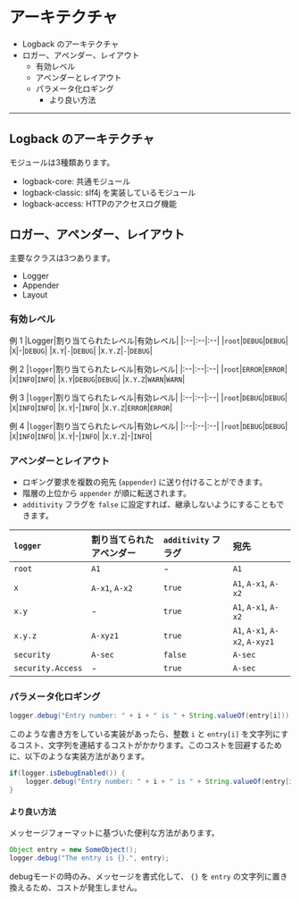 # アーキテクチャ

- Logback のアーキテクチャ
- ロガー、アペンダー、レイアウト
  - 有効レベル
  - アペンダーとレイアウト
  - パラメータ化ロギング
    - より良い方法

---

## Logback のアーキテクチャ

モジュールは3種類あります。

- logback-core: 共通モジュール
- logback-classic: slf4j を実装しているモジュール
- logback-access: HTTPのアクセスログ機能

## ロガー、アペンダー、レイアウト

主要なクラスは3つあります。

- Logger
- Appender
- Layout

### 有効レベル

例 1
|Logger|割り当てられたレベル|有効レベル|
|:--|:--|:--|
|`root`|`DEBUG`|`DEBUG`|
|`X`|-|`DEBUG`|
|`X.Y`|`-`|`DEBUG`|
|`X.Y.Z`|`-`|`DEBUG`|

例 2
|`logger`|割り当てられたレベル|有効レベル|
|:--|:--|:--|
|`root`|`ERROR`|`ERROR`|
|`X`|`INFO`|`INFO`|
|`X.Y`|`DEBUG`|`DEBUG`|
|`X.Y.Z`|`WARN`|`WARN`|

例 3
|`logger`|割り当てられたレベル|有効レベル|
|:--|:--|:--|
|`root`|`DEBUG`|`DEBUG`|
|`X`|`INFO`|`INFO`|
|`X.Y`|-|`INFO`|
|`X.Y.Z`|`ERROR`|`ERROR`|

例 4
|`logger`|割り当てられたレベル|有効レベル|
|:--|:--|:--|
|`root`|`DEBUG`|`DEBUG`|
|`X`|`INFO`|`INFO`|
|`X.Y`|-|`INFO`|
|`X.Y.Z`|-|`INFO`|

### アペンダーとレイアウト

- ロギング要求を複数の宛先 (`appender`) に送り付けることができます。
- 階層の上位から `appender` が順に転送されます。
- `additivity` フラグを `false` に設定すれば、継承しないようにすることもできます。

|`logger`|割り当てられたアペンダー|`additivity` フラグ|宛先|
|:--|:--|:--|:--|
|`root`|`A1`|-|`A1`|
|`x`|`A-x1`, `A-x2`|`true`|`A1`, `A-x1`, `A-x2`|
|`x.y`|-|`true`|`A1`, `A-x1`, `A-x2`|
|`x.y.z`|`A-xyz1`|`true`|`A1`, `A-x1`, `A-x2`, `A-xyz1`|
|`security`|`A-sec`|`false`|`A-sec`|
|`security.Access`|-|`true`|`A-sec`|

### パラメータ化ロギング

```java
logger.debug("Entry number: " + i + " is " + String.valueOf(entry[i]));
```

このような書き方をしている実装があったら、整数 `i` と `entry[i]` を文字列にするコスト、文字列を連結するコストがかかります。このコストを回避するために、以下のような実装方法があります。

```java
if(logger.isDebugEnabled()) {
    logger.debug("Entry number: " + i + " is " + String.valueOf(entry[i]));
}
```

#### より良い方法

メッセージフォーマットに基づいた便利な方法があります。

```java
Object entry = new SomeObject();
logger.debug("The entry is {}.", entry);
```

debugモードの時のみ、メッセージを書式化して、 `{}` を `entry` の文字列に置き換えるため、コストが発生しません。

